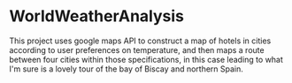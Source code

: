 # WorldWeatherAnalysis
This project uses google maps API to construct a map of hotels in cities according to user preferences on temperature, and then maps a route between four cities within those specifications, in this case leading to what I'm sure is a lovely tour of the bay of Biscay and northern Spain.
 

